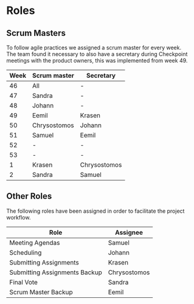# Roles

## Scrum Masters

To follow agile practices we assigned a scrum master for every week. <br>
The team found it necessary to also have a secretary during Checkpoint meetings with the product owners, this was implemented from week 49.

| Week | Scrum master | Secretary |
| ------ | ------ | ------ |
| 46 | All | - |
| 47 | Sandra | - |
| 48 | Johann  | - |
| 49 | Eemil | Krasen |
| 50 | Chrysostomos | Johann |
| 51 | Samuel | Eemil |
| 52 | - | - |
| 53 | - | - |
| 1 | Krasen | Chrysostomos |
| 2 | Sandra | Samuel | 

## Other Roles

The following roles have been assigned in order to facilitate the project workflow.

| Role | Assignee |
| ------ | ------ |
| Meeting Agendas | Samuel |
| Scheduling | Johann |
| Submitting Assignments | Krasen  |
| Submitting Assignments Backup | Chrysostomos |
| Final Vote | Sandra |
| Scrum Master Backup | Eemil |